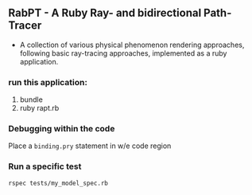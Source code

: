 ## RabPT - A Ruby Ray- and bidirectional Path-Tracer
+ A collection of various physical phenomenon rendering approaches, following basic ray-tracing approaches, implemented as a ruby application.

### run this application:
1. bundle
2. ruby rapt.rb


### Debugging within the code
Place a ```` binding.pry ```` statement in w/e code region

### Run a specific test
```` rspec tests/my_model_spec.rb ````

